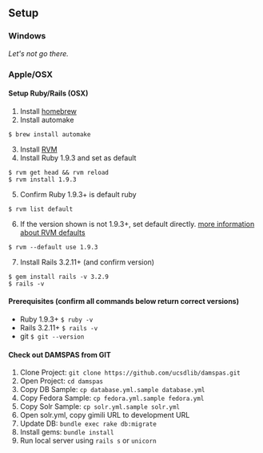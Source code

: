 ## Setup

### Windows
_Let's not go there._

### Apple/OSX
#### Setup Ruby/Rails (OSX)
1. Install [homebrew](http://mxcl.github.com/homebrew/)
2. Install automake
```
$ brew install automake
```

3. Install [RVM](https://rvm.io/rvm/install/)
4. Install Ruby 1.9.3 and set as default
```
$ rvm get head && rvm reload
$ rvm install 1.9.3
```

5. Confirm Ruby 1.9.3+ is default ruby
```
$ rvm list default
```

6. If the version shown is not 1.9.3+, set default directly. [more information about RVM defaults](https://rvm.io/rubies/default/)
```
$ rvm --default use 1.9.3
```

7. Install Rails 3.2.11+ (and confirm version)
```
$ gem install rails -v 3.2.9
$ rails -v
```

#### Prerequisites (confirm all commands below return correct versions)
* Ruby 1.9.3+ ```$ ruby -v```
* Rails 3.2.11+ ```$ rails -v```
* git ```$ git --version```

#### Check out DAMSPAS from GIT
1. Clone Project: ```git clone https://github.com/ucsdlib/damspas.git```
2. Open Project: ```cd damspas```
3. Copy DB Sample: ```cp database.yml.sample database.yml```
4. Copy Fedora Sample: ```cp fedora.yml.sample fedora.yml```
5. Copy Solr Sample: ```cp solr.yml.sample solr.yml```
6. Open solr.yml, copy gimili URL to development URL
7. Update DB: ```bundle exec rake db:migrate```
8. Install gems: ```bundle install```
9. Run local server using ```rails s``` or ```unicorn```
